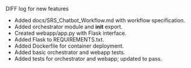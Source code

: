DIFF log for new features
* Added docs/SRS_Chatbot_Workflow.md with workflow specification.
* Added orchestrator module and __init__ export.
* Created webapp/app.py with Flask interface.
* Added Flask to REQUIREMENTS.txt.
* Added Dockerfile for container deployment.
* Added basic orchestrator and webapp tests.
* Added tests for orchestrator and webapp; updated to pass.
